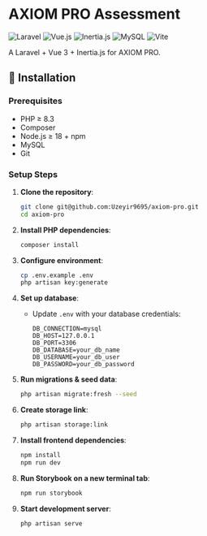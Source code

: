# AXIOM PRO Assessment

![Laravel](https://img.shields.io/badge/Laravel-FF2D20?style=for-the-badge&logo=laravel&logoColor=white)
![Vue.js](https://img.shields.io/badge/Vue.js-4FC08D?style=for-the-badge&logo=vuedotjs&logoColor=white)
![Inertia.js](https://img.shields.io/badge/Inertia.js-000000?style=for-the-badge&logo=inertia&logoColor=white)
![MySQL](https://img.shields.io/badge/MySQL-005C84?style=for-the-badge&logo=mysql&logoColor=white)
![Vite](https://img.shields.io/badge/Vite-B73BFE?style=for-the-badge&logo=vite&logoColor=FFD62E)

A Laravel + Vue 3 + Inertia.js for AXIOM PRO.

## 🚀 Installation

### Prerequisites
- PHP ≥ 8.3
- Composer
- Node.js ≥ 18 + npm
- MySQL
- Git

### Setup Steps

1. **Clone the repository**:
   ```bash
   git clone git@github.com:Uzeyir9695/axiom-pro.git
   cd axiom-pro
   ```

2. **Install PHP dependencies**:
   ```bash
   composer install
   ```

3. **Configure environment**:
   ```bash
   cp .env.example .env
   php artisan key:generate
   ```

4. **Set up database**:
    - Update `.env` with your database credentials:
      ```env
      DB_CONNECTION=mysql
      DB_HOST=127.0.0.1
      DB_PORT=3306
      DB_DATABASE=your_db_name
      DB_USERNAME=your_db_user
      DB_PASSWORD=your_db_password
      ```

5. **Run migrations & seed data**:
   ```bash
   php artisan migrate:fresh --seed
   ```

6. **Create storage link**:
   ```bash
   php artisan storage:link
   ```

7. **Install frontend dependencies**:
   ```bash
   npm install
   npm run dev
   ```
8. **Run Storybook on a new terminal tab**:
   ```bash
   npm run storybook
   ```

9. **Start development server**:
   ```bash
   php artisan serve
   ```
